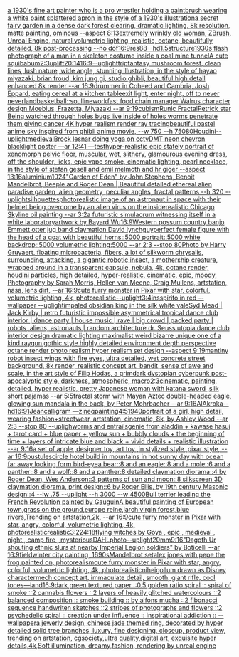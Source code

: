 [a 1930's fine art painter who is a pro wrestler holding a paintbrush wearing a white paint splattered apron in the style of a 1930's illustration](https://www.ebank.nz/aiartgenerator?category=a%25201930%27s%2520fine%2520art%2520painter%2520who%2520is%2520a%2520pro%2520wrestler%2520holding%2520a%2520paintbrush%2520wearing%2520a%2520white%2520paint%2520splattered%2520apron%2520in%2520the%2520style%2520of%2520a%25201930%27s%2520illustration)[a secret fairy garden in a dense dark forest clearing, dramatic lighting, 8k resolution, matte painting, ominous --aspect 8:13](https://www.ebank.nz/aiartgenerator?category=a%2520secret%2520fairy%2520garden%2520in%2520a%2520dense%2520dark%2520forest%2520clearing%2C%2520dramatic%2520lighting%2C%25208k%2520resolution%2C%2520matte%2520painting%2C%2520ominous%2520--aspect%25208%3A13)[extremely wrinkly old woman, ZBrush, Unreal Engine, natural volumetric lighting, realistic, octane, beautifully detailed, 8k post-processing --no dof](https://www.ebank.nz/aiartgenerator?category=extremely%2520wrinkly%2520old%2520woman%2C%2520ZBrush%2C%2520Unreal%2520Engine%2C%2520natural%2520volumetric%2520lighting%2C%2520realistic%2C%2520octane%2C%2520beautifully%2520detailed%2C%25208k%2520post-processing%2520--no%2520dof)[16:9](https://www.ebank.nz/aiartgenerator?category=16%3A9)[res](https://www.ebank.nz/aiartgenerator?category=res)[88](https://www.ebank.nz/aiartgenerator?category=88)[--hd](https://www.ebank.nz/aiartgenerator?category=--hd)[1.5](https://www.ebank.nz/aiartgenerator?category=1.5)[structure](https://www.ebank.nz/aiartgenerator?category=structure)[1930s flash photograph of a man in a skeleton costume inside a coal mine tunnel](https://www.ebank.nz/aiartgenerator?category=1930s%2520flash%2520photograph%2520of%2520a%2520man%2520in%2520a%2520skeleton%2520costume%2520inside%2520a%2520coal%2520mine%2520tunnel)[A cute squibabum](https://www.ebank.nz/aiartgenerator?category=A%2520cute%2520squibabum)[2:3](https://www.ebank.nz/aiartgenerator?category=2%3A3)[uplift](https://www.ebank.nz/aiartgenerator?category=uplift)[20:14](https://www.ebank.nz/aiartgenerator?category=20%3A14)[16:9](https://www.ebank.nz/aiartgenerator?category=16%3A9)[--uplight](https://www.ebank.nz/aiartgenerator?category=--uplight)[trip](https://www.ebank.nz/aiartgenerator?category=trip)[fantasy mushroom forest, clean lines, lush nature, wide angle, stunning illustration, in the style of hayao miyazaki, brian froud, kim jung gi, studio ghibli, beautiful high detail enhanced 8k render --ar 16:9](https://www.ebank.nz/aiartgenerator?category=fantasy%2520mushroom%2520forest%2C%2520clean%2520lines%2C%2520lush%2520nature%2C%2520wide%2520angle%2C%2520stunning%2520illustration%2C%2520in%2520the%2520style%2520of%2520hayao%2520miyazaki%2C%2520brian%2520froud%2C%2520kim%2520jung%2520gi%2C%2520studio%2520ghibli%2C%2520beautiful%2520high%2520detail%2520enhanced%25208k%2520render%2520--ar%252016%3A9)[drummer in Coheed and Cambria, Josh Eppard, eating cereal at a kitchen table](https://www.ebank.nz/aiartgenerator?category=drummer%2520in%2520Coheed%2520and%2520Cambria%2C%2520Josh%2520Eppard%2C%2520eating%2520cereal%2520at%2520a%2520kitchen%2520table)[exit light, enter night, off to never neverland](https://www.ebank.nz/aiartgenerator?category=exit%2520light%2C%2520enter%2520night%2C%2520off%2520to%2520never%2520neverland)[basketball::soul](https://www.ebank.nz/aiartgenerator?category=basketball%3A%3Asoul)[linework](https://www.ebank.nz/aiartgenerator?category=linework)[fast food chain manager Walrus character design Moebius, Frazetta, Miyazaki --ar 9:19](https://www.ebank.nz/aiartgenerator?category=fast%2520food%2520chain%2520manager%2520Walrus%2520character%2520design%2520Moebius%2C%2520Frazetta%2C%2520Miyazaki%2520--ar%25209%3A19)[cubism](https://www.ebank.nz/aiartgenerator?category=cubism)[Runic Fractal](https://www.ebank.nz/aiartgenerator?category=Runic%2520Fractal)[Petrick star Being watched through holes bugs live inside of holes worms penetrate them giving cancer 4K hyper realism render ray tracing](https://www.ebank.nz/aiartgenerator?category=Petrick%2520star%2520Being%2520watched%2520through%2520holes%2520bugs%2520live%2520inside%2520of%2520holes%2520worms%2520penetrate%2520them%2520giving%2520cancer%25204K%2520hyper%2520realism%2520render%2520ray%2520tracing)[beautiful pastel anime sky inspired from ghibli anime movie, --w 750 --h 750](https://www.ebank.nz/aiartgenerator?category=beautiful%2520pastel%2520anime%2520sky%2520inspired%2520from%2520ghibli%2520anime%2520movie%2C%2520--w%2520750%2520--h%2520750)[80](https://www.ebank.nz/aiartgenerator?category=80)[Houdini](https://www.ebank.nz/aiartgenerator?category=Houdini)[--uplight](https://www.ebank.nz/aiartgenerator?category=--uplight)[medieval](https://www.ebank.nz/aiartgenerator?category=medieval)[Brock lesnar doing yoga on cctv](https://www.ebank.nz/aiartgenerator?category=Brock%2520lesnar%2520doing%2520yoga%2520on%2520cctv)[DMT neon chevron blacklight poster —ar 12:41 —test](https://www.ebank.nz/aiartgenerator?category=DMT%2520neon%2520chevron%2520blacklight%2520poster%2520%E2%80%94ar%252012%3A41%2520%E2%80%94test)[hyper-realistic epic stately portrait of xenomorph pelvic floor, muscular, wet, slithery, glamourous evening dress, off the shoulder, licks, epic vape smoke, cinematic lighting, pearl necklace, in the style of stefan gesell and emil melmoth and hr giger --aspect 13:16](https://www.ebank.nz/aiartgenerator?category=hyper-realistic%2520epic%2520stately%2520portrait%2520of%2520xenomorph%2520pelvic%2520floor%2C%2520muscular%2C%2520wet%2C%2520slithery%2C%2520glamourous%2520evening%2520dress%2C%2520off%2520the%2520shoulder%2C%2520licks%2C%2520epic%2520vape%2520smoke%2C%2520cinematic%2520lighting%2C%2520pearl%2520necklace%2C%2520in%2520the%2520style%2520of%2520stefan%2520gesell%2520and%2520emil%2520melmoth%2520and%2520hr%2520giger%2520--aspect%252013%3A16)[aluminium](https://www.ebank.nz/aiartgenerator?category=aluminium)[1024](https://www.ebank.nz/aiartgenerator?category=1024)["Garden of Eden" by John Stephens, Benoit Mandelbrot, Beeple and Roger Dean | Beautiful detailed ethereal alien paradise garden, alien geometry, peculiar angles, fractal patterns --h 320 --uplight](https://www.ebank.nz/aiartgenerator?category=%22Garden%2520of%2520Eden%22%2520by%2520John%2520Stephens%2C%2520Benoit%2520Mandelbrot%2C%2520Beeple%2520and%2520Roger%2520Dean%2520%7C%2520Beautiful%2520detailed%2520ethereal%2520alien%2520paradise%2520garden%2C%2520alien%2520geometry%2C%2520peculiar%2520angles%2C%2520fractal%2520patterns%2520--h%2520320%2520--uplight)[silhouettes](https://www.ebank.nz/aiartgenerator?category=silhouettes)[photorealistic image of an astronaut in space with their helmet being overcome by an alien virus on the inside](https://www.ebank.nz/aiartgenerator?category=photorealistic%2520image%2520of%2520an%2520astronaut%2520in%2520space%2520with%2520their%2520helmet%2520being%2520overcome%2520by%2520an%2520alien%2520virus%2520on%2520the%2520inside)[realistic Chicago Skyline oil painting --ar 3:2](https://www.ebank.nz/aiartgenerator?category=realistic%2520Chicago%2520Skyline%2520oil%2520painting%2520--ar%25203%3A2)[a futuristic simulacrum witnessing itself in a white laboratory](https://www.ebank.nz/aiartgenerator?category=a%2520futuristic%2520simulacrum%2520witnessing%2520itself%2520in%2520a%2520white%2520laboratory)[artwork by Bayard Wu](https://www.ebank.nz/aiartgenerator?category=artwork%2520by%2520Bayard%2520Wu)[16:9](https://www.ebank.nz/aiartgenerator?category=16%3A9)[Western possum country banjo Emmett otter jug band claymation David lynch](https://www.ebank.nz/aiartgenerator?category=Western%2520possum%2520country%2520banjo%2520Emmett%2520otter%2520jug%2520band%2520claymation%2520David%2520lynch)[guy](https://www.ebank.nz/aiartgenerator?category=guy)[perfect female figure with the head of a goat with beautiful horns::5000 portrait::5000 white backdrop::5000 volumetric lighting:5000 --ar 2:3 --stop 80](https://www.ebank.nz/aiartgenerator?category=perfect%2520female%2520figure%2520with%2520the%2520head%2520of%2520a%2520goat%2520with%2520beautiful%2520horns%3A%3A5000%2520portrait%3A%3A5000%2520white%2520backdrop%3A%3A5000%2520volumetric%2520lighting%3A5000%2520--ar%25202%3A3%2520--stop%252080)[Photo by Harry Gruyaert, floating microbacteria, fibers, a lot of silkworm chrysalis, surrounding, attacking, a gigantic robotic insect, a mothership creature, wrapped around in a transparent capsule, nebula, 4k, octane render, houdini particles, high detailed, hyper-realistic, cinematic, epic, moody, Photography by Sarah Morris, Hellen van Meene, Craig Mullens, artstation, nasa, lens dirt, --ar 16:9](https://www.ebank.nz/aiartgenerator?category=Photo%2520by%2520Harry%2520Gruyaert%2C%2520floating%2520microbacteria%2C%2520fibers%2C%2520a%2520lot%2520of%2520silkworm%2520chrysalis%2C%2520surrounding%2C%2520attacking%2C%2520a%2520gigantic%2520robotic%2520insect%2C%2520a%2520mothership%2520creature%2C%2520wrapped%2520around%2520in%2520a%2520transparent%2520capsule%2C%2520nebula%2C%25204k%2C%2520octane%2520render%2C%2520houdini%2520particles%2C%2520high%2520detailed%2C%2520hyper-realistic%2C%2520cinematic%2C%2520epic%2C%2520moody%2C%2520Photography%2520by%2520Sarah%2520Morris%2C%2520Hellen%2520van%2520Meene%2C%2520Craig%2520Mullens%2C%2520artstation%2C%2520nasa%2C%2520lens%2520dirt%2C%2520--ar%252016%3A9)[cute furry monster in Pixar with star, colorful, volumetric lighting, 4k, photorealistic](https://www.ebank.nz/aiartgenerator?category=cute%2520furry%2520monster%2520in%2520Pixar%2520with%2520star%2C%2520colorful%2C%2520volumetric%2520lighting%2C%25204k%2C%2520photorealistic)[--uplight](https://www.ebank.nz/aiartgenerator?category=--uplight)[3:4](https://www.ebank.nz/aiartgenerator?category=3%3A4)[insspirito in red  --wallpaper --uplight](https://www.ebank.nz/aiartgenerator?category=insspirito%2520in%2520red%2520%2520--wallpaper%2520--uplight)[impaled obsidian king in the silk white vale](https://www.ebank.nz/aiartgenerator?category=impaled%2520obsidian%2520king%2520in%2520the%2520silk%2520white%2520vale)[Syd Mead | Jack Kirby | retro futuristic impossible asymmetrical tropical dance club interior | dance party | house music | rave | big crowd | packed party |  robots, aliens, astronauts | random architecture dr. Seuss utopia dance club interior design dramatic lighting maximalist weird bizarre unique one of a kind raygun gothic style highly detailed environment depth perspective octane render photo realism hyper realism set design --aspect 9:19](https://www.ebank.nz/aiartgenerator?category=Syd%2520Mead%2520%7C%2520Jack%2520Kirby%2520%7C%2520retro%2520futuristic%2520impossible%2520asymmetrical%2520tropical%2520dance%2520club%2520interior%2520%7C%2520dance%2520party%2520%7C%2520house%2520music%2520%7C%2520rave%2520%7C%2520big%2520crowd%2520%7C%2520packed%2520party%2520%7C%2520%2520robots%2C%2520aliens%2C%2520astronauts%2520%7C%2520random%2520architecture%2520dr.%2520Seuss%2520utopia%2520dance%2520club%2520interior%2520design%2520dramatic%2520lighting%2520maximalist%2520weird%2520bizarre%2520unique%2520one%2520of%2520a%2520kind%2520raygun%2520gothic%2520style%2520highly%2520detailed%2520environment%2520depth%2520perspective%2520octane%2520render%2520photo%2520realism%2520hyper%2520realism%2520set%2520design%2520--aspect%25209%3A19)[man](https://www.ebank.nz/aiartgenerator?category=man)[tiny robot insect wings with fire eyes, ultra detailed, wet concrete street background, 8k render, realistic concept art. bandit, sense of awe and scale, in the art style of Filip Hodas, a grimdark dystopian cyberpunk post-apocalyptic style, darkness, atmospheric, macro](https://www.ebank.nz/aiartgenerator?category=tiny%2520robot%2520insect%2520wings%2520with%2520fire%2520eyes%2C%2520ultra%2520detailed%2C%2520wet%2520concrete%2520street%2520background%2C%25208k%2520render%2C%2520realistic%2520concept%2520art.%2520bandit%2C%2520sense%2520of%2520awe%2520and%2520scale%2C%2520in%2520the%2520art%2520style%2520of%2520Filip%2520Hodas%2C%2520a%2520grimdark%2520dystopian%2520cyberpunk%2520post-apocalyptic%2520style%2C%2520darkness%2C%2520atmospheric%2C%2520macro)[2:3](https://www.ebank.nz/aiartgenerator?category=2%3A3)[cinematic, painting, detailed, hyper realistic, pretty Japanese woman with katana sword ,silk short pajamas --ar 5:5](https://www.ebank.nz/aiartgenerator?category=cinematic%2C%2520painting%2C%2520detailed%2C%2520hyper%2520realistic%2C%2520pretty%2520Japanese%2520woman%2520with%2520katana%2520sword%2520%2Csilk%2520short%2520pajamas%2520--ar%25205%3A5)[fractal storm with Mayan Aztec double-headed eagle, glowing sun mandala in the back, by Peter Mohrbacher  --ar 9:16](https://www.ebank.nz/aiartgenerator?category=fractal%2520storm%2520with%2520Mayan%2520Aztec%2520double-headed%2520eagle%2C%2520glowing%2520sun%2520mandala%2520in%2520the%2520back%2C%2520by%2520Peter%2520Mohrbacher%2520%2520--ar%25209%3A16)[AlAkroka](https://www.ebank.nz/aiartgenerator?category=AlAkroka)[--hd](https://www.ebank.nz/aiartgenerator?category=--hd)[16:9](https://www.ebank.nz/aiartgenerator?category=16%3A9)[1](https://www.ebank.nz/aiartgenerator?category=1)[Jean](https://www.ebank.nz/aiartgenerator?category=Jean)[calligram —zineq](https://www.ebank.nz/aiartgenerator?category=calligram%2520%E2%80%94zineq)[painting](https://www.ebank.nz/aiartgenerator?category=painting)[4:5](https://www.ebank.nz/aiartgenerator?category=4%3A5)[1940](https://www.ebank.nz/aiartgenerator?category=1940)[portrait of a girl, high detail, wearing fashion+streetwear, artstation, cinematic, 8k, by Ashley Wood --ar 2:3 --stop 80 --upligh](https://www.ebank.nz/aiartgenerator?category=portrait%2520of%2520a%2520girl%2C%2520high%2520detail%2C%2520wearing%2520fashion%2Bstreetwear%2C%2520artstation%2C%2520cinematic%2C%25208k%2C%2520by%2520Ashley%2520Wood%2520--ar%25202%3A3%2520--stop%252080%2520--upligh)[worms and entrails](https://www.ebank.nz/aiartgenerator?category=worms%2520and%2520entrails)[genie from aladdin + kawase hasui + tarot card + blue paper + yellow sun + bubbly clouds + the beginning of time + layers of intricate blue and black + vivid details + realistic illustration --ar 9:16](https://www.ebank.nz/aiartgenerator?category=genie%2520from%2520aladdin%2520%2B%2520kawase%2520hasui%2520%2B%2520tarot%2520card%2520%2B%2520blue%2520paper%2520%2B%2520yellow%2520sun%2520%2B%2520bubbly%2520clouds%2520%2B%2520the%2520beginning%2520of%2520time%2520%2B%2520layers%2520of%2520intricate%2520blue%2520and%2520black%2520%2B%2520vivid%2520details%2520%2B%2520realistic%2520illustration%2520--ar%25209%3A16)[a set of apple ,designer toy, art toy ,in stylized style, pixar style, --ar 16:9](https://www.ebank.nz/aiartgenerator?category=a%2520set%2520of%2520apple%2520%2Cdesigner%2520toy%2C%2520art%2520toy%2520%2Cin%2520stylized%2520style%2C%2520pixar%2520style%2C%2520--ar%252016%3A9)[pustules](https://www.ebank.nz/aiartgenerator?category=pustules)[circle hotel build in mountains in hot sunny day with ocean far away looking form bird-eye](https://www.ebank.nz/aiartgenerator?category=circle%2520hotel%2520build%2520in%2520mountains%2520in%2520hot%2520sunny%2520day%2520with%2520ocean%2520far%2520away%2520looking%2520form%2520bird-eye)[a bear::8 and an eagle::8 and a mole::6 and a panther::8 and a wolf::8 and a panther:8 detailed claymation diorama::4 by Roger Dean, Wes Anderson::3 patterns of sun and moon::8 silkscreen 3D claymation diorama, print design::6 by Roger Ellis, by 19th century Masonic design::4 --iw .75 --uplight --h 3000 --w 4500](https://www.ebank.nz/aiartgenerator?category=a%2520bear%3A%3A8%2520and%2520an%2520eagle%3A%3A8%2520and%2520a%2520mole%3A%3A6%2520and%2520a%2520panther%3A%3A8%2520and%2520a%2520wolf%3A%3A8%2520and%2520a%2520panther%3A8%2520detailed%2520claymation%2520diorama%3A%3A4%2520by%2520Roger%2520Dean%2C%2520Wes%2520Anderson%3A%3A3%2520patterns%2520of%2520sun%2520and%2520moon%3A%3A8%2520silkscreen%25203D%2520claymation%2520diorama%2C%2520print%2520design%3A%3A6%2520by%2520Roger%2520Ellis%2C%2520by%252019th%2520century%2520Masonic%2520design%3A%3A4%2520--iw%2520.75%2520--uplight%2520--h%25203000%2520--w%25204500)[Bull terrier leading the French Revolution painted by Gauguin](https://www.ebank.nz/aiartgenerator?category=Bull%2520terrier%2520leading%2520the%2520French%2520Revolution%2520painted%2520by%2520Gauguin)[A beautiful painting of European town,grass on the ground,europe reine,larch virgin forest,blue rivers,Trending on artstation,2k, --ar 16:9](https://www.ebank.nz/aiartgenerator?category=A%2520beautiful%2520painting%2520of%2520European%2520town%2Cgrass%2520on%2520the%2520ground%2Ceurope%2520reine%2Clarch%2520virgin%2520forest%2Cblue%2520rivers%2CTrending%2520on%2520artstation%2C2k%2C%2520--ar%252016%3A9)[cute furry monster in Pixar with star, angry, colorful, volumetric lighting, 4k, photorealistic](https://www.ebank.nz/aiartgenerator?category=cute%2520furry%2520monster%2520in%2520Pixar%2520with%2520star%2C%2520angry%2C%2520colorful%2C%2520volumetric%2520lighting%2C%25204k%2C%2520photorealistic)[realistic](https://www.ebank.nz/aiartgenerator?category=realistic)[3:2](https://www.ebank.nz/aiartgenerator?category=3%3A2)[24:18](https://www.ebank.nz/aiartgenerator?category=24%3A18)[flying witches by Goya , epic , medieval , night , camp fire , mysterious](https://www.ebank.nz/aiartgenerator?category=flying%2520witches%2520by%2520Goya%2520%2C%2520epic%2520%2C%2520medieval%2520%2C%2520night%2520%2C%2520camp%2520fire%2520%2C%2520mysterious)[DAHL](https://www.ebank.nz/aiartgenerator?category=DAHL)[](https://www.ebank.nz/aiartgenerator?category=)[photo](https://www.ebank.nz/aiartgenerator?category=photo)[--uplight](https://www.ebank.nz/aiartgenerator?category=--uplight)[20mm](https://www.ebank.nz/aiartgenerator?category=20mm)[9:16](https://www.ebank.nz/aiartgenerator?category=9%3A16)["Dagoth Ur shouting ethnic slurs at nearby Imperial Legion soldiers" by Boticelli --ar 16:9](https://www.ebank.nz/aiartgenerator?category=%22Dagoth%2520Ur%2520shouting%2520ethnic%2520slurs%2520at%2520nearby%2520Imperial%2520Legion%2520soldiers%22%2520by%2520Boticelli%2520--ar%252016%3A9)[field](https://www.ebank.nz/aiartgenerator?category=field)[winter city painting, 1690s](https://www.ebank.nz/aiartgenerator?category=winter%2520city%2520painting%2C%25201690s)[Mandelbrot set](https://www.ebank.nz/aiartgenerator?category=Mandelbrot%2520set)[alex jones with pepe the frog painted on, photorealism](https://www.ebank.nz/aiartgenerator?category=alex%2520jones%2520with%2520pepe%2520the%2520frog%2520painted%2520on%2C%2520photorealism)[cute furry monster in Pixar with star, angry, colorful, volumetric lighting, 4k, photorealistic](https://www.ebank.nz/aiartgenerator?category=cute%2520furry%2520monster%2520in%2520Pixar%2520with%2520star%2C%2520angry%2C%2520colorful%2C%2520volumetric%2520lighting%2C%25204k%2C%2520photorealistic)[nihei](https://www.ebank.nz/aiartgenerator?category=nihei)[gollum drawn as Disney character](https://www.ebank.nz/aiartgenerator?category=gollum%2520drawn%2520as%2520Disney%2520character)[mech concept art, immaculate detail, smooth, giant rifle, cool tones](https://www.ebank.nz/aiartgenerator?category=mech%2520concept%2520art%2C%2520immaculate%2520detail%2C%2520smooth%2C%2520giant%2520rifle%2C%2520cool%2520tones)[—land](https://www.ebank.nz/aiartgenerator?category=%E2%80%94land)[16:9](https://www.ebank.nz/aiartgenerator?category=16%3A9)[dark green textured paper ::0.5 golden ratio spiral :: spiral of smoke ::2 cannabis flowers ::2 layers of heavily glitched watercolours ::2 balanced composition :: smoke building :: by alfons mucha ::2 fibonacci sequence handwriten sketches ::2 stripes of photographs and flowers ::2 psychedelic spiral :: creation under influence :: inspirational addiction :: --wallpaper](https://www.ebank.nz/aiartgenerator?category=dark%2520green%2520textured%2520paper%2520%3A%3A0.5%2520golden%2520ratio%2520spiral%2520%3A%3A%2520spiral%2520of%2520smoke%2520%3A%3A2%2520cannabis%2520flowers%2520%3A%3A2%2520layers%2520of%2520heavily%2520glitched%2520watercolours%2520%3A%3A2%2520balanced%2520composition%2520%3A%3A%2520smoke%2520building%2520%3A%3A%2520by%2520alfons%2520mucha%2520%3A%3A2%2520fibonacci%2520sequence%2520handwriten%2520sketches%2520%3A%3A2%2520stripes%2520of%2520photographs%2520and%2520flowers%2520%3A%3A2%2520psychedelic%2520spiral%2520%3A%3A%2520creation%2520under%2520influence%2520%3A%3A%2520inspirational%2520addiction%2520%3A%3A%2520--wallpaper)[a jewerly design, chinese jade themed ring, decorated by hyper detailed solid tree branches, luxury, fine designing, closeup, product view, trending on artstation, cgsociety,ultra quality,digital art, exquisite hyper details,4k,Soft illumination, dreamy,fashion, rendering by unreal engine](https://www.ebank.nz/aiartgenerator?category=a%2520jewerly%2520design%2C%2520chinese%2520jade%2520themed%2520ring%2C%2520decorated%2520by%2520hyper%2520detailed%2520solid%2520tree%2520branches%2C%2520luxury%2C%2520fine%2520designing%2C%2520closeup%2C%2520product%2520view%2C%2520trending%2520on%2520artstation%2C%2520cgsociety%2Cultra%2520quality%2Cdigital%2520art%2C%2520exquisite%2520hyper%2520details%2C4k%2CSoft%2520illumination%2C%2520dreamy%2Cfashion%2C%2520rendering%2520by%2520unreal%2520engine)